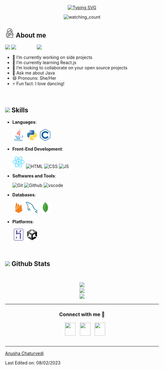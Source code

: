 ﻿
<p align="center">
<a style="margin:auto;" href="https://git.io/typing-svg"><img src="https://readme-typing-svg.demolab.com?font=Poppins&weight=800&pause=50&size=33&color=FC6C85&width=370&height=100&lines=Hi+%2C+I'm+Anusha+%F0%9F%91%8B" alt="Typing SVG" /></a>
</p>
<p align="center"> 
<img src="https://komarev.com/ghpvc/?username=anusha-c18&color=FF9999" alt="watching_count" />
 </p>
	
## <picture><img src = "woman.png" width =30px height="30px"></picture> **About me**

<picture> <img align="right" src="https://mir-s3-cdn-cf.behance.net/project_modules/disp/601014116770475.6068beff4640a.gif" width = 400px></picture>
 <p align="left">
  <img src="https://img.shields.io/badge/Focus-Full%20Stack%20Development-FE7D6A" />
  <img src="https://img.shields.io/badge/Languages-English, Hindi-FE7D6A" />
</p>

- 🔭 I’m currently working on side projects
- 🌱 I’m currently learning React.js
- 👯 I’m looking to collaborate on your open source projects
- 💬 Ask me about Java
- 😄 Pronouns: She/Her
- ⚡ Fun fact: I love dancing!

<br>

## <img src="https://media2.giphy.com/media/QssGEmpkyEOhBCb7e1/giphy.gif?cid=ecf05e47a0n3gi1bfqntqmob8g9aid1oyj2wr3ds3mg700bl&rid=giphy.gif" width ="25"><b> Skills</b>

<p align="center">

- **Languages**:
    
     <img src="https://github.com/devicons/devicon/blob/master/icons/java/java-original.svg" width="40" height="40" alt="java"/>
     <img src="https://github.com/devicons/devicon/blob/master/icons/python/python-original.svg" width="40" height="40" alt="python" />
     <img src="https://github.com/devicons/devicon/blob/master/icons/c/c-line.svg" width="40" height="40" alt="c" />
  
- **Front-End Development**:
	
	
   <img src="https://github.com/devicons/devicon/blob/master/icons/react/react-original.svg" width="40" height="40" alt="react.js" />
   <img src="https://user-images.githubusercontent.com/64439609/212556407-f122dc0e-901c-4df7-960f-29a3b52c5349.png" width="40" height="40" alt="HTML" />
   <img src="https://user-images.githubusercontent.com/64439609/212556203-47a51702-fec1-4275-bafb-6afdea15b092.png" width="40" height="40" alt="CSS" />
   <img src="https://user-images.githubusercontent.com/64439609/212556085-e6f8391a-6f25-43d5-8bfe-818167047cfb.png" width="40" height="40" alt="JS"/>



- **Softwares and Tools**:

    <img src="https://user-images.githubusercontent.com/64439609/212556685-de9a7c04-31b0-43b6-af39-7c82ac13b321.png" width="40" height="40" alt="Git"/>
    <img src="https://user-images.githubusercontent.com/64439609/212556741-81407849-82c8-4926-854f-820e8a644375.png" width="40" height="40" alt="Github"/>
    <img src="https://user-images.githubusercontent.com/64439609/212556802-77a65ec1-aa71-4272-b603-1a57d1914678.png" width="40" height="40" alt="vscode"/>



- **Databases**:

    <img src="https://github.com/devicons/devicon/blob/master/icons/firebase/firebase-plain.svg" width="40" height="40" alt="firebase realtime database"/>
    <img src="https://github.com/devicons/devicon/blob/master/icons/mysql/mysql-original.svg" width="40" height="40" alt="mysql"/>
    <img src="https://github.com/devicons/devicon/blob/master/icons/mongodb/mongodb-original.svg" width="40" height="40" alt="mongodb"/>



- **Platforms**:

    <img src="https://github.com/devicons/devicon/blob/master/icons/heroku/heroku-original.svg" width="40" height="40" alt="heroku"/>
    <img src="https://github.com/devicons/devicon/blob/master/icons/unity/unity-original.svg" width="40" height="40" alt="unity3d"/>

 

<br>
</p>

## <img src="https://media.giphy.com/media/iY8CRBdQXODJSCERIr/giphy.gif" width="35"><b> Github Stats </b>
<br>

<div align="center">

![](https://github-readme-stats.vercel.app/api?username=anusha-c18&theme=buefy&hide_border=true&include_all_commits=true&count_private=true)<br/>
![](https://github-readme-streak-stats.herokuapp.com/?user=anusha-c18&theme=buefy&hide_border=true)<br/>
![](https://github-readme-stats.vercel.app/api/top-langs/?username=anusha-c18&theme=buefy&hide_border=true&include_all_commits=true&count_private=true&layout=compact)
	
</a>
</div>



-----

<h3 align="center" >Connect with me 🤝 </h3>

<p align="center">

 <div align="center"  class="icons-social" style="margin-left: 10px;">
        <a href="https://in.linkedin.com/in/anusha18" target="_blank" >
			<img src="https://github.com/gauravghongde/social-icons/blob/master/SVG/Color/LinkedIN.svg" style="margin-left: 10px;margin-bottom:20px; width:35px; height:43px;" ></a>
        <a style="margin-left: 10px;margin-bottom:20px;" href="https://www.github.com/anusha-c18" target="_blank" >
		<img src="https://github.com/gauravghongde/social-icons/blob/master/SVG/Color/Github.svg" style=" width:35px; height:43px;"></a>
           <a style="margin-left: 10px;margin-bottom:20px;" href="mailto:anushachaturvedi18@gmail.com" target="_blank" >
		<img src="https://www.google.com/search?q=gmail+icon&rlz=1C1GCEU_en-GBIN1043IN1043&oq=gmail+icon&aqs=chrome..69i57j0i131i433i512l2j0i433i512j0i131i433i512j0i433i512l2j69i60.1936j0j7&sourceid=chrome&ie=UTF-8#imgrc=Zoy5y1xu6i5oBM" style=" width:35px; height:43px;"></a>
      </div>

</p>


	

</div>

------
[Anusha Chaturvedi](https://github.com/anusha-c18)

Last Edited on: 08/02/2023
